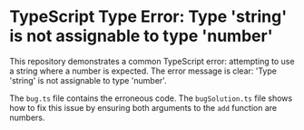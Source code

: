 # TypeScript Type Error: Type 'string' is not assignable to type 'number'

This repository demonstrates a common TypeScript error: attempting to use a string where a number is expected.  The error message is clear: 'Type 'string' is not assignable to type 'number'.

The `bug.ts` file contains the erroneous code. The `bugSolution.ts` file shows how to fix this issue by ensuring both arguments to the `add` function are numbers.
